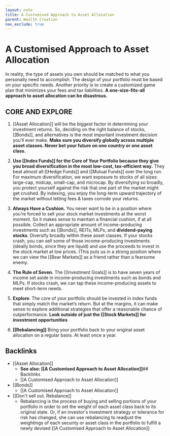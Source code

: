 ```yaml
---
layout: note
title: A Customised Approach to Asset Allocation
parent: Wealth Creation
nav_exclude: true
---
```


# A Customised Approach to Asset Allocation
In reality, the type of assets you own should be matched to what you personally need to accomplish. The design of your portfolio must be based on your specific needs. Another priority is to create a customized game plan that minimizes your fees and tax liabilities. **A one-size-fits-all approach to asset allocation can be disastrous.**

## CORE AND EXPLORE
1. [[Asset Allocation]] will be the biggest factor in determining your investment returns. So, deciding on the right balance of stocks, [[Bonds]], and alternatives is the most important investment decision you’ll ever make. **Make sure you diversify globally across multiple asset classes. Never bet your future on one country or one asset class.**

2. **Use [[Index Funds]] for the Core of Your Portfolio because they give you broad diversification in the most low-cost, tax-efficient way.** They beat almost all [[Hedge Funds]] and [[Mutual Funds]] over the long run. For maximum diversification, we want exposure to stocks of all sizes: large-cap, midcap, small-cap, and microcap. By diversifying so broadly, you protect yourself against the risk that one part of the market might get crushed. By indexing, you enjoy the long-term upward trajectory of the market without letting fees & taxes corrode your returns. 

3. **Always Have a Cushion.** You never want to be in a position where you’re forced to sell your stock market investments at the worst moment. So it makes sense to maintain a financial cushion, if at all possible. Collect an appropriate amount of income-producing investments such as [[Bonds]], REITs, MLPs, and **dividend-paying stocks**. Diversify broadly within these asset classes. If your stocks crash, you can sell some of those income-producing investments (ideally bonds, since they are liquid) and use the proceeds to invest in the stock market at low prices. (This puts us in a strong position where we can view the [[Bear Markets]] as a friend rather than a fearsome enemy.

4. **The Rule of Seven.** The [[Investment Goals]] is to have seven years of income set aside in income-producing investments such as bonds and MLPs. If stocks crash, we can tap these income-producing assets to meet short-term needs.

5. **Explore**. The core of your portfolio should be invested in index funds that simply match the market’s return. But at the margins, it can make sense to explore additional strategies that offer a reasonable chance of outperformance. **Look outside of just the [[Stock Markets]] for investment opportunities**

6. **[[Rebalancing]]** Bring your portfolio back to your original asset allocation on a regular basis. At least once a year.

## Backlinks
* [[Asset Allocation]]
	* **See also: [[A Customised Approach to Asset Allocation]]**## Backlinks
	* [[A Customised Approach to Asset Allocation]]
* [[Bonds]]
	* [[A Customised Approach to Asset Allocation]]
* [[Don't sell out. Rebalance]]
	* Rebalancing is the process of buying and selling portions of your portfolio in order to set the weight of each asset class back to its original state. Or, if an investor's investment strategy or tolerance for risk has changed, she can use rebalancing to readjust the weightings of each security or asset class in the portfolio to fulfill a newly devised [[A Customised Approach to Asset Allocation]]

